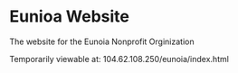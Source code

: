 # Eunioa Website
The website for the Eunoia Nonprofit Orginization

Temporarily viewable at: 104.62.108.250/eunoia/index.html
